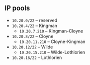 ## IP pools ##

* `10.20.0/22` – reserved
* `10.20.4/22` – Kingman
  * `10.20.7.210` – Kingman-Cloyne
* `10.20.8/22` – Cloyne
  * `10.20.11.210` – Cloyne-Kingman
* `10.20.12/22` – Wilde
  * `10.20.15.210` – Wilde-Lothlorien
* `10.20.16/22` – Lothlorien
